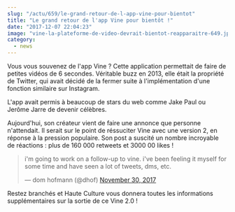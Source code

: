```yaml
--- 
slug: "/actu/659/le-grand-retour-de-l-app-vine-pour-bientot"
title: "Le grand retour de l'app Vine pour bientôt !"
date: "2017-12-07 22:04:23"
image: "vine-la-plateforme-de-video-devrait-bientot-reapparaitre-649.jpg"
category:
  - news
---
```

<p>Vous vous souvenez de l'app Vine ? Cette application permettait de faire de petites vidéos de 6 secondes. Véritable buzz en 2013, elle était la propriété de Twitter, qui avait décidé de la fermer suite à l'implémentation d'une fonction similaire sur Instagram.</p>

<p>L'app avait permis à beaucoup de stars du web comme Jake Paul ou Jerôme Jarre de devenir célèbres. </p>

<p>Aujourd'hui, son créateur vient de faire une annonce que personne n'attendait. Il serait sur le point de réssuciter Vine avec une version 2, en réponse à la pression populaire. Son<strong> </strong>post a suscité un nombre incroyable de réactions : plus de 160 000 retweets et 3000 00 likes !</p>
<blockquote class="twitter-tweet" data-lang="en"><p lang="en" dir="ltr">i'm going to work on a follow-up to vine. i've been feeling it myself for some time and have seen a lot of tweets, dms, etc.</p>— dom hofmann (@dhof) <a href="https://twitter.com/dhof/status/936298690842636292?ref_src=twsrc%5Etfw">November 30, 2017</a></blockquote>
<script async src="https://platform.twitter.com/widgets.js" charset="utf-8"></script>

<p>Restez branchés et Haute Culture vous donnera toutes les informations supplémentaires sur la sortie de ce Vine 2.0 !</p>